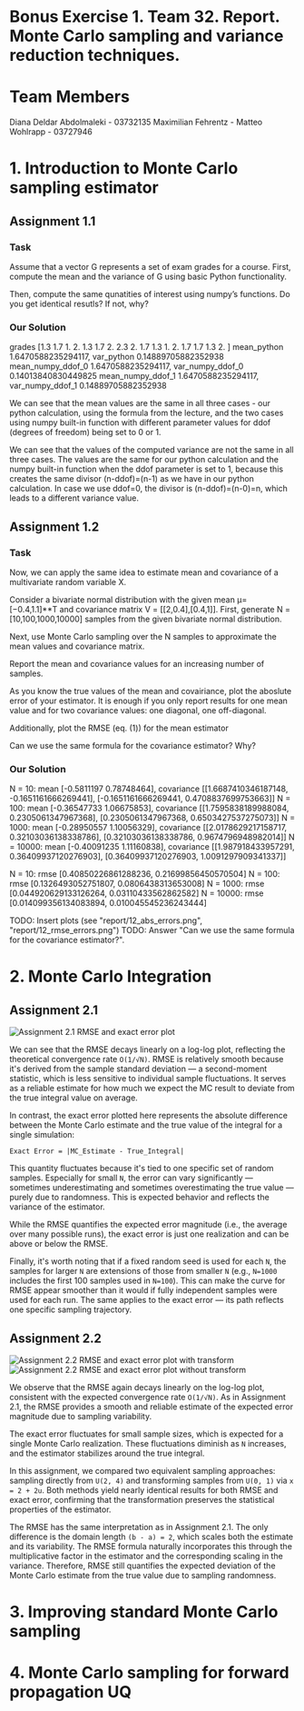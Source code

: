 # Bonus Exercise 1. Team 32. Report. Monte Carlo sampling and variance reduction techniques.

# Team Members
Diana Deldar Abdolmaleki - 03732135
Maximilian Fehrentz - <Insert Matrikel>
Matteo Wohlrapp - 03727946

# 1. Introduction to Monte Carlo sampling estimator

## Assignment 1.1

### Task
Assume that a vector G represents a set of exam grades for a course. First, compute the mean and the variance of G using basic Python functionality.

Then, compute the same qunatities of interest using numpy’s functions. Do you get identical resutls? If not, why?

### Our Solution
grades [1.3 1.7 1.  2.  1.3 1.7 2.  2.3 2.  1.7 1.3 1.  2.  1.7 1.7 1.3 2. ]
mean_python       1.6470588235294117, var_python       0.14889705882352938
mean_numpy_ddof_0 1.6470588235294117, var_numpy_ddof_0 0.14013840830449825
mean_numpy_ddof_1 1.6470588235294117, var_numpy_ddof_1 0.14889705882352938

We can see that the mean values are the same in all three cases - our python calculation, using the formula from the lecture, and the two cases using numpy built-in function with different parameter values for ddof (degrees of freedom) being set to 0 or 1.

We can see that the values of the computed variance are not the same in all three cases. The values are the same for our python calculation and the numpy built-in function when the ddof parameter is set to 1, because this creates the same divisor (n-ddof)=(n-1) as we have in our python calculation. In case we use ddof=0, the divisor is (n-ddof)=(n-0)=n, which leads to a different variance value.

## Assignment 1.2

### Task
Now, we can apply the same idea to estimate mean and covariance of a multivariate random variable X.

Consider a bivariate normal distribution with the given mean µ= [−0.4,1.1]**T and covariance matrix V = [[2,0.4],[0.4,1]]. First, generate N = [10,100,1000,10000] samples from the given bivariate normal distribution.

Next, use Monte Carlo sampling over the N samples to approximate the mean values and covariance matrix.

Report the mean and covariance values for an increasing number of samples.

As you know the true values of the mean and covairiance, plot the aboslute
error of your estimator. It is enough if you only report results for one mean
value and for two covariance values: one diagonal, one off-diagonal.

Additionally, plot the RMSE (eq. (1)) for the mean estimator

Can we use the same formula for the covariance estimator? Why?

### Our Solution
N = 10: mean [-0.5811197   0.78748464], covariance [[1.6687410346187148, -0.1651161666269441], [-0.1651161666269441, 0.4708837699753663]]
N = 100: mean [-0.36547733  1.06675853], covariance [[1.7595838189988084, 0.2305061347967368], [0.2305061347967368, 0.6503427537275073]]
N = 1000: mean [-0.28950557  1.10056329], covariance [[2.0178629217158717, 0.32103036138338786], [0.32103036138338786, 0.9674796948982014]]
N = 10000: mean [-0.40091235  1.11160838], covariance [[1.987918433957291, 0.36409937120276903], [0.36409937120276903, 1.0091297909341337]]

N = 10: rmse [0.40850226861288236, 0.21699856450570504]
N = 100: rmse [0.1326493052751807, 0.0806438313653008]
N = 1000: rmse [0.044920629133126264, 0.03110433562862582]
N = 10000: rmse [0.014099356134083894, 0.010045545236243444]

TODO: Insert plots (see "report/12_abs_errors.png", "report/12_rmse_errors.png")
TODO: Answer "Can we use the same formula for the covariance estimator?".

# 2. Monte Carlo Integration

## Assignment 2.1

![Assignment 2.1 RMSE and exact error plot](21_rmse_exact_error.png)

We can see that the RMSE decays linearly on a log-log plot, reflecting the theoretical convergence rate `O(1/√N)`. RMSE is relatively smooth because it's derived from the sample standard deviation — a second-moment statistic, which is less sensitive to individual sample fluctuations. It serves as a reliable estimate for how much we expect the MC result to deviate from the true integral value on average.

In contrast, the exact error plotted here represents the absolute difference between the Monte Carlo estimate and the true value of the integral for a single simulation:

```
Exact Error = |MC_Estimate - True_Integral|
```

This quantity fluctuates because it's tied to one specific set of random samples. Especially for small `N`, the error can vary significantly — sometimes underestimating and sometimes overestimating the true value — purely due to randomness. This is expected behavior and reflects the variance of the estimator.

While the RMSE quantifies the expected error magnitude (i.e., the average over many possible runs), the exact error is just one realization and can be above or below the RMSE.

Finally, it's worth noting that if a fixed random seed is used for each `N`, the samples for larger `N` are extensions of those from smaller `N` (e.g., `N=1000` includes the first 100 samples used in `N=100`). This can make the curve for RMSE appear smoother than it would if fully independent samples were used for each run. The same applies to the exact error — its path reflects one specific sampling trajectory.

## Assignment 2.2

![Assignment 2.2 RMSE and exact error plot with transform](22_rmse_exact_error_with_transform.png)
![Assignment 2.2 RMSE and exact error plot without transform](22_rmse_exact_error_wo_transform.png)

We observe that the RMSE again decays linearly on the log-log plot, consistent with the expected convergence rate `O(1/√N)`. As in Assignment 2.1, the RMSE provides a smooth and reliable estimate of the expected error magnitude due to sampling variability.

The exact error fluctuates for small sample sizes, which is expected for a single Monte Carlo realization. These fluctuations diminish as `N` increases, and the estimator stabilizes around the true integral.

In this assignment, we compared two equivalent sampling approaches: sampling directly from `U(2, 4)` and transforming samples from `U(0, 1)` via `x = 2 + 2u`. Both methods yield nearly identical results for both RMSE and exact error, confirming that the transformation preserves the statistical properties of the estimator.

The RMSE has the same interpretation as in Assignment 2.1. The only difference is the domain length `(b - a) = 2`, which scales both the estimate and its variability. The RMSE formula naturally incorporates this through the multiplicative factor in the estimator and the corresponding scaling in the variance. Therefore, RMSE still quantifies the expected deviation of the Monte Carlo estimate from the true value due to sampling randomness.


# 3. Improving standard Monte Carlo sampling

# 4. Monte Carlo sampling for forward propagation UQ


